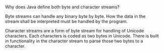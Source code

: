 Why does Java define both byte and character streams?

Byte streams can handle any binary byte by byte. How the data in the stream shall be interpreted must be handled by the program.

Character streams are a form of byte stream for handling of Unicode characters. Each characters is coded as two bytes in Unicode. There is built in functionality in the character stream to parse those two bytes to a character.
